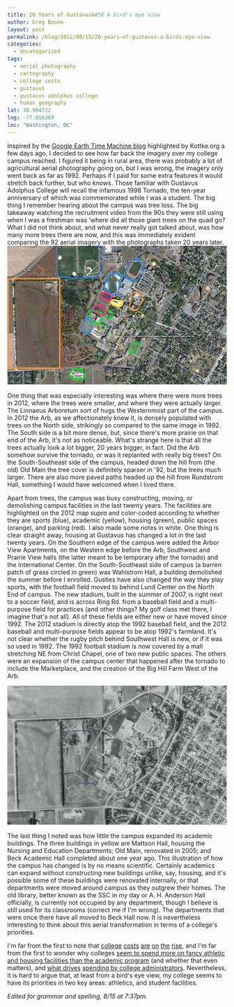 ```yaml
---
title: 20 Years of Gustavus&#58 A bird's eye view
author: Greg Boone
layout: post
permalink: /blog/2012/08/15/20-years-of-gustavus-a-birds-eye-view
categories:
  - Uncategorized
tags:
  - aerial photography
  - cartography
  - college costs
  - gustavus
  - gustavus adolphus college
  - human geography
lat: 38.904722
lng: -77.016389
loc: "Washington, DC"
---
```

Inspired by the [Google Earth Time Machine blog][1] highlighted by Kottke.org a few days ago, I decided to see how far back the imagery over my college campus reached. I figured it being in rural area, there was probably a lot of agricultural aerial photography going on, but I was wrong, the imagery only went back as far as 1992. Perhaps if I paid for some extra features it would stretch back further, but who knows. Those familiar with Gustavus Adolphus College will recall the infamous 1998 Tornado, the ten-year anniversary of which was commemorated while I was a student. The big thing I remember hearing about the campus was tree loss. The big takeaway watching the recruitment video from the 90s they were still using when I was a freshman was &#8216;where did all those giant trees on the quad go? What I did not think about, and what never really got talked about, was how many more trees there are now, and this was immediately evident comparing the 92 aerial imagery with the photographs taken 20 years later.  
[<img class="alignleft size-medium wp-image-1596" title="Gustavus 2012" src="/assets/images/2012/08/GAC121-512x318.jpg" alt="" width="512" height="318" />][2]

One thing that was especially interesting was where there were more trees in 2012, where the trees were smaller, and where they were actually larger. The Linnaeus Arboretum sort of hugs the Westernmost part of the campus. In 2012 the Arb, as we affectionately knew it, is densely populated with trees on the North side, strikingly so compared to the same image in 1992. The South side is a bit more dense, but, since there's more prairie on that end of the Arb, it's not as noticeable. What's strange here is that all the trees actually look a lot bigger, 20 years bigger, in fact. Did the Arb somehow survive the tornado, or was it replanted with really big trees? On the South-Southeast side of the campus, headed down the hill from (the old) Old Main the tree cover is definitely sparser in '92, but the trees much larger. There are also more paved paths headed up the hill from Rundstrom Hall, something I would have welcomed when I lived there.

Apart from trees, the campus was busy constructing, moving, or demolishing campus facilities in the last twenty years. The facilities are highlighted on the 2012 map *supra* and color-coded according to whether they are sports (blue), academic (yellow), housing (green), public spaces (orange), and parking (red). I also made some notes in white. One thing is clear straight away, housing at Gustavus has changed a lot in the last twenty years. On the Southern edge of the campus were added the Arbor View Apartments, on the Western edge before the Arb, Southwest and Prairie View halls (the latter meant to be temporary after the tornado) and the International Center. On the South-Southeast side of campus (a barren patch of grass circled in green) was Wahlstrom Hall, a building demolished the summer before I enrolled. Gusties have also changed the way they play sports, with the football field moved to behind Lund Center on the North End of campus. The new stadium, built in the summer of 2007, is right next to a soccer field, and is across Ring Rd. from a baseball field and a multi-purpose field for practices (and other things? My golf class met there, I imagine that's not all). All of these fields are either new or have moved since 1992. The 2012 stadium is directly atop the 1992 baseball field, and the 2012 baseball and multi-purpose fields appear to be atop 1992's farmland. It's not clear whether the rugby pitch behind Southwest Hall is new, or if it was so used in 1992. The 1992 football stadium is now covered by a mall stretching NE from Christ Chapel, one of two new public spaces. The others were an expansion of the campus center that happened after the tornado to include the Marketplace, and the creation of the Big Hill Farm West of the Arb.

[<img class="alignleft size-medium wp-image-1594" title="Gustavus 1992" src="/assets/images/2012/08/GAC92-512x319.png" alt="" width="512" height="319" />][3]

The last thing I noted was how little the campus expanded its academic buildings. The three buildings in yellow are Mattson Hall, housing the Nursing and Education Departments; Old Main, renovated in 2005; and Beck Academic Hall completed about one year ago. This illustration of how the campus has changed is by no means scientific. Certainly academics can expand without constructing new buildings unlike, say, housing, and it's possible some of these buildings were renovated internally, or that departments were moved around campus as they outgrew their homes. The old library, better known as the SSC in my day or A. H. Anderson Hall officially, is currently not occupied by any department, though I believe is still used for its classrooms (correct me if I'm wrong). The departments that were once there have all moved to Beck Hall now. It is nevertheless interesting to think about this aerial transformation in terms of a college's priorities.

I'm far from the first to note that [college][4] [costs][5] [are][6] [on][7] [the][8] [rise][9], and I'm far from the first to wonder why colleges [seem to spend more on fancy athletic and housing facilities than the academic program][10] (and whether that even matters), and [what drives][11] [spending by college administrators][12]. Nevertheless, it is hard to argue that, at least from a bird's eye view, my college seems to have its priorities in two key areas: athletics, and student facilities.

*Edited for grammar and spelling, 8/15 at 7:37pm.*

 [1]: http://googleearthtimemachine.blogspot.fr/
 [2]: /assets/images/2012/08/GAC121.jpg
 [3]: /assets/images/2012/08/GAC92.png
 [4]: http://www.nytimes.com/2012/05/15/business/colleges-begin-to-confront-higher-costs-and-students-debt.html?pagewanted=all
 [5]: http://www.npr.org/2011/05/16/136214779/college-student-debt-grows-is-it-worth-it
 [6]: http://money.cnn.com/2011/10/26/pf/college/college_tuition_cost/index.htm
 [7]: http://www.forbes.com/sites/peterjreilly/2012/03/19/why-college-prices-keep-rising/
 [8]: http://www.npr.org/templates/story/story.php?storyId=130895432
 [9]: http://www.theatlantic.com/business/archive/2012/06/how-in-the-world-did-college-costs-rise-15-in-only-2-years/258463/
 [10]: http://www.pbs.org/wnet/need-to-know/pitchroom/are-college-sports-worth-the-cost/7827/
 [11]: http://www.newyorker.com/talk/comment/2012/05/28/120528taco_talk_lemann
 [12]: http://blogs.edweek.org/edweek/college_bound/2012/04/some_perspective_on_the_high_cost_of_college.html
